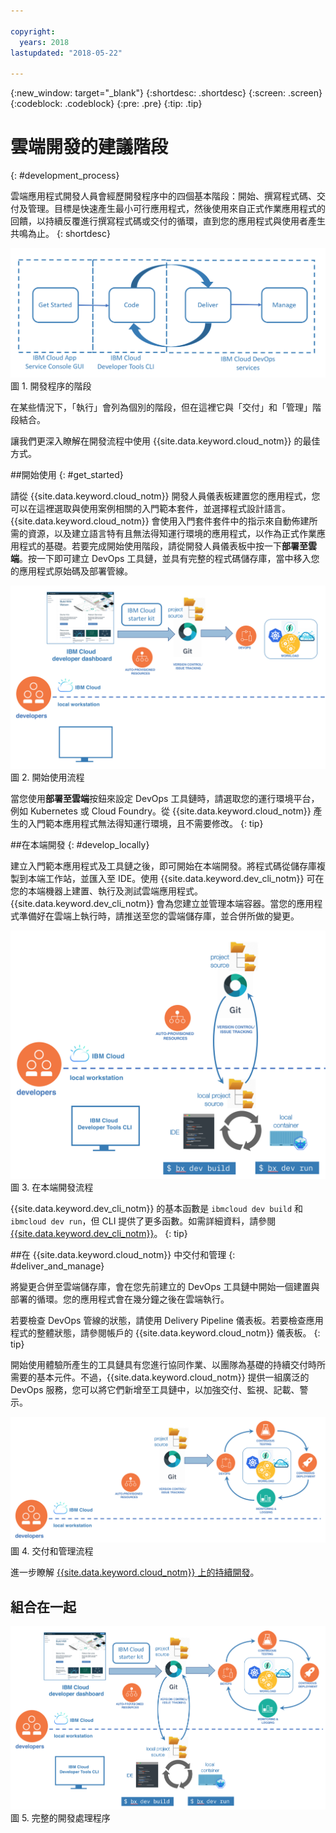 ```yaml
---

copyright:
  years: 2018
lastupdated: "2018-05-22"

---
```

{:new_window: target="_blank"}
{:shortdesc: .shortdesc}
{:screen: .screen}
{:codeblock: .codeblock}
{:pre: .pre}
{:tip: .tip}

# 雲端開發的建議階段
{: #development_process}

雲端應用程式開發人員會經歷開發程序中的四個基本階段：開始、撰寫程式碼、交付及管理。目標是快速產生最小可行應用程式，然後使用來自正式作業應用程式的回饋，以持續反覆進行撰寫程式碼或交付的循環，直到您的應用程式與使用者產生共鳴為止。
{: shortdesc}

![開發流程](images/dev_flow_overview.png "開發流程") 圖 1. 開發程序的階段

在某些情況下，「執行」會列為個別的階段，但在這裡它與「交付」和「管理」階段結合。

讓我們更深入瞭解在開發流程中使用 {{site.data.keyword.cloud_notm}} 的最佳方式。

##開始使用
{: #get_started}

請從 {{site.data.keyword.cloud_notm}} 開發人員儀表板建置您的應用程式，您可以在這裡選取與使用案例相關的入門範本套件，並選擇程式設計語言。{{site.data.keyword.cloud_notm}} 會使用入門套件套件中的指示來自動佈建所需的資源，以及建立語言特有且無法得知運行環境的應用程式，以作為正式作業應用程式的基礎。若要完成開始使用階段，請從開發人員儀表板中按一下**部署至雲端**。按一下即可建立 DevOps 工具鏈，並具有完整的程式碼儲存庫，當中移入您的應用程式原始碼及部署管線。

![開始使用](images/dev_get_started.png "開始使用") 圖 2. 開始使用流程

當您使用**部署至雲端**按鈕來設定 DevOps 工具鏈時，請選取您的運行環境平台，例如 Kubernetes 或 Cloud Foundry。從 {{site.data.keyword.cloud_notm}} 產生的入門範本應用程式無法得知運行環境，且不需要修改。
{: tip}

##在本端開發
{: #develop_locally}

建立入門範本應用程式及工具鏈之後，即可開始在本端開發。將程式碼從儲存庫複製到本端工作站，並匯入至 IDE。使用 {{site.data.keyword.dev_cli_notm}} 可在您的本端機器上建置、執行及測試雲端應用程式。{{site.data.keyword.dev_cli_notm}} 會為您建立並管理本端容器。當您的應用程式準備好在雲端上執行時，請推送至您的雲端儲存庫，並合併所做的變更。

![在本端開發](images/dev_code_locally.png "在本端開發") 圖 3. 在本端開發流程

{{site.data.keyword.dev_cli_notm}} 的基本函數是 `ibmcloud dev build` 和 `ibmcloud dev run`，但 CLI 提供了更多函數。如需詳細資料，請參閱 [{{site.data.keyword.dev_cli_notm}}](../cli/idt/index.html)。
{: tip}

##在 {{site.data.keyword.cloud_notm}} 中交付和管理
{: #deliver_and_manage}

將變更合併至雲端儲存庫，會在您先前建立的 DevOps 工具鏈中開始一個建置與部署的循環。您的應用程式會在幾分鐘之後在雲端執行。

若要檢查 DevOps 管線的狀態，請使用 Delivery Pipeline 儀表板。若要檢查應用程式的整體狀態，請參閱帳戶的 {{site.data.keyword.cloud_notm}} 儀表板。
{: tip}

開始使用體驗所產生的工具鏈具有您進行協同作業、以團隊為基礎的持續交付時所需要的基本元件。不過，{{site.data.keyword.cloud_notm}} 提供一組廣泛的 DevOps 服務，您可以將它們新增至工具鏈中，以加強交付、監視、記載、警示。

![交付和管理](images/dev_deliver_and_manage.png "交付和管理") 圖 4. 交付和管理流程

進一步瞭解 [{{site.data.keyword.cloud_notm}} 上的持續開發](../services/ContinuousDelivery/index.html#cd_getting_started)。

## 組合在一起

![處理程序詳細資料](images/dev_process_detail.png "處理程序詳細資料") 圖 5. 完整的開發處理程序
